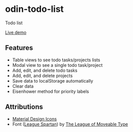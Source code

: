 # odin-todo-list

Todo list

<a href="https://tptam.github.io/odin-todo-list/#">Live demo</a>

## Features
- Table views to see todo tasks/projects lists
- Modal view to see a single todo task/project
- Add, edit, and delete todo tasks
- Add, edit, and delete projects
- Save data to localStorage automatically
- Clear data
- Eisenhower method for priority labels

## Attributions
- <a href="https://pictogrammers.com/library/mdi/">Material Design Icons</a>
- Font (<a href="https://www.fontsquirrel.com/fonts/league-spartan">League Spartan</a>) by <a href="https://www.theleagueofmoveabletype.com/">The League of Moveable Type</a>

